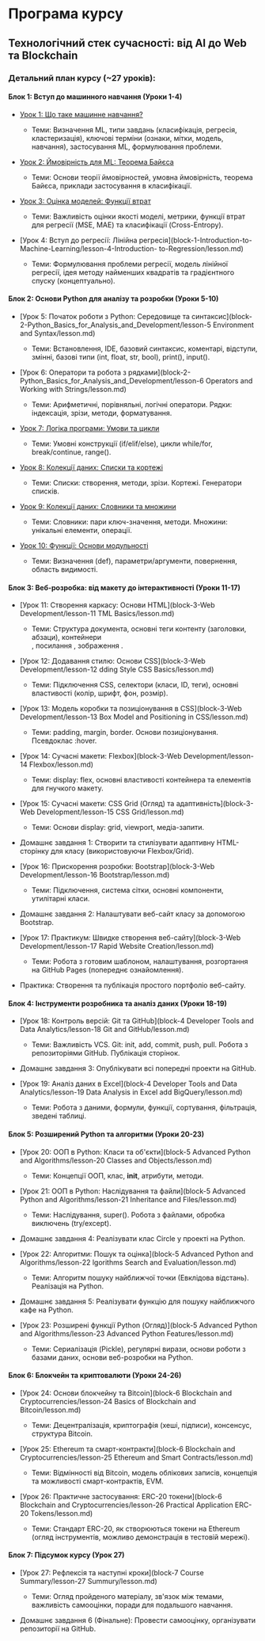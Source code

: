 # Програма курсу

## Технологічний стек сучасності: від AI до Web та Blockchain

### Детальний план курсу (~27 уроків):

#### Блок 1: Вступ до машинного навчання (Уроки 1-4)

- [Урок 1: Що таке машинне навчання?](block-1-Introduction-to-Machine-Learning/lesson-1-Machine-Learning/lesson.md)
  - Теми: Визначення ML, типи завдань (класифікація, регресія, кластеризація), ключові терміни (ознаки, мітки, модель, навчання), застосування ML, формулювання проблеми.

- [Урок 2: Ймовірність для ML: Теорема Байєса](block-1-Introduction-to-Machine-Learning/lesson-2-Bayes-theorem/lesson.md)
  - Теми: Основи теорії ймовірностей, умовна ймовірність, теорема Байєса, приклади застосування в класифікації.

- [Урок 3: Оцінка моделей: Функції втрат](block-1-Introduction-to-Machine-Learning/lesson-3-loss_functions/lesson.md)
  - Теми: Важливість оцінки якості моделі, метрики, функції втрат для регресії (MSE, MAE) та класифікації (Cross-Entropy).

- [Урок 4: Вступ до регресії: Лінійна регресія](block-1-Introduction-to-Machine-Learning/lesson-4-Introduction- to-Regression/lesson.md)
  - Теми: Формулювання проблеми регресії, модель лінійної регресії, ідея методу найменших квадратів та градієнтного спуску (концептуально).

#### Блок 2: Основи Python для аналізу та розробки (Уроки 5-10)

- [Урок 5: Початок роботи з Python: Середовище та синтаксис](block-2-Python_Basics_for_Analysis_and_Development/lesson-5 Environment and Syntax/lesson.md)
  - Теми: Встановлення, IDE, базовий синтаксис, коментарі, відступи, змінні, базові типи (int, float, str, bool), print(), input().

- [Урок 6: Оператори та робота з рядками](block-2-Python_Basics_for_Analysis_and_Development/lesson-6 Operators and Working with Strings/lesson.md)
  - Теми: Арифметичні, порівняльні, логічні оператори. Рядки: індексація, зрізи, методи, форматування.

- [Урок 7: Логіка програми: Умови та цикли](block-2-Python_Basics_for_Analysis_and_Development/lesson-7/lesson.md)
  - Теми: Умовні конструкції (if/elif/else), цикли while/for, break/continue, range().

- [Урок 8: Колекції даних: Списки та кортежі](block-2-Python_Basics_for_Analysis_and_Development/lesson-8/lesson.md)
  - Теми: Списки: створення, методи, зрізи. Кортежі. Генератори списків.

- [Урок 9: Колекції даних: Словники та множини](block-2-Python_Basics_for_Analysis_and_Development/lesson-9/lesson.md)
  - Теми: Словники: пари ключ-значення, методи. Множини: унікальні елементи, операції.

- [Урок 10: Функції: Основи модульності](block-2-Python_Basics_for_Analysis_and_Development/lesson-10/lesson.md)
  - Теми: Визначення (def), параметри/аргументи, повернення, область видимості.

#### Блок 3: Веб-розробка: від макету до інтерактивності (Уроки 11-17)

- [Урок 11: Створення каркасу: Основи HTML](block-3-Web Development/lesson-11 TML Basics/lesson.md)
  - Теми: Структура документа, основні теги контенту (заголовки, абзаци), контейнери <div>, посилання <a>, зображення <img>.

- [Урок 12: Додавання стилю: Основи CSS](block-3-Web Development/lesson-12 dding Style CSS Basics/lesson.md)
  - Теми: Підключення CSS, селектори (класи, ID, теги), основні властивості (колір, шрифт, фон, розмір).

- [Урок 13: Модель коробки та позиціонування в CSS](block-3-Web Development/lesson-13 Box Model and Positioning in CSS/lesson.md)
  - Теми: padding, margin, border. Основи позиціонування. Псевдоклас :hover.

- [Урок 14: Сучасні макети: Flexbox](block-3-Web Development/lesson-14 Flexbox/lesson.md)
  - Теми: display: flex, основні властивості контейнера та елементів для гнучкого макету.

- [Урок 15: Сучасні макети: CSS Grid (Огляд) та адаптивність](block-3-Web Development/lesson-15 CSS Grid/lesson.md)
  - Теми: Основи display: grid, viewport, медіа-запити.

- Домашнє завдання 1: Створити та стилізувати адаптивну HTML-сторінку для класу (використовуючи Flexbox/Grid).

- [Урок 16: Прискорення розробки: Bootstrap](block-3-Web Development/lesson-16 Bootstrap/lesson.md)
  - Теми: Підключення, система сітки, основні компоненти, утилітарні класи.

- Домашнє завдання 2: Налаштувати веб-сайт класу за допомогою Bootstrap.

- [Урок 17: Практикум: Швидке створення веб-сайту](block-3-Web Development/lesson-17 Rapid Website Creation/lesson.md)
  - Теми: Робота з готовим шаблоном, налаштування, розгортання на GitHub Pages (попереднє ознайомлення).

- Практика: Створення та публікація простого портфоліо веб-сайту.

#### Блок 4: Інструменти розробника та аналіз даних (Уроки 18-19)

- [Урок 18: Контроль версій: Git та GitHub](block-4 Developer Tools and Data Analytics/lesson-18 Git and GitHub/lesson.md)
  - Теми: Важливість VCS. Git: init, add, commit, push, pull. Робота з репозиторіями GitHub. Публікація сторінок.

- Домашнє завдання 3: Опублікувати всі попередні проекти на GitHub.

- [Урок 19: Аналіз даних в Excel](block-4 Developer Tools and Data Analytics/lesson-19 Data Analysis in Excel add BigQuery/lesson.md)
  - Теми: Робота з даними, формули, функції, сортування, фільтрація, зведені таблиці.

#### Блок 5: Розширений Python та алгоритми (Уроки 20-23)

- [Урок 20: ООП в Python: Класи та об'єкти](block-5 Advanced Python and Algorithms/lesson-20 Classes and Objects/lesson.md)
  - Теми: Концепції ООП, клас, __init__, атрибути, методи.

- [Урок 21: ООП в Python: Наслідування та файли](block-5 Advanced Python and Algorithms/lesson-21 Inheritance and Files/lesson.md)
  - Теми: Наслідування, super(). Робота з файлами, обробка виключень (try/except).

- Домашнє завдання 4: Реалізувати клас Circle у проекті на Python.

- [Урок 22: Алгоритми: Пошук та оцінка](block-5 Advanced Python and Algorithms/lesson-22 lgorithms Search and Evaluation/lesson.md)
  - Теми: Алгоритм пошуку найближчої точки (Евклідова відстань). Реалізація на Python.

- Домашнє завдання 5: Реалізувати функцію для пошуку найближчого кафе на Python.

- [Урок 23: Розширені функції Python (Огляд)](block-5 Advanced Python and Algorithms/lesson-23 Advanced Python Features/lesson.md)
  - Теми: Сериалізація (Pickle), регулярні вирази, основи роботи з базами даних, основи веб-розробки на Python.

#### Блок 6: Блокчейн та криптовалюти (Уроки 24-26)

- [Урок 24: Основи блокчейну та Bitcoin](block-6 Blockchain and Cryptocurrencies/lesson-24 Basics of Blockchain and Bitcoin/lesson.md)
  - Теми: Децентралізація, криптографія (хеші, підписи), консенсус, структура Bitcoin.

- [Урок 25: Ethereum та смарт-контракти](block-6 Blockchain and Cryptocurrencies/lesson-25 Ethereum and Smart Contracts/lesson.md)
  - Теми: Відмінності від Bitcoin, модель облікових записів, концепція та можливості смарт-контрактів, EVM.

- [Урок 26: Практичне застосування: ERC-20 токени](block-6 Blockchain and Cryptocurrencies/lesson-26 Practical Application ERC-20 Tokens/lesson.md)
  - Теми: Стандарт ERC-20, як створюються токени на Ethereum (огляд інструментів, можливо демонстрація в тестовій мережі).

#### Блок 7: Підсумок курсу (Урок 27)

- [Урок 27: Рефлексія та наступні кроки](block-7 Course Summary/lesson-27 Summury/lesson.md)
  - Теми: Огляд пройденого матеріалу, зв'язок між темами, важливість самооцінки, поради для подальшого навчання.

- Домашнє завдання 6 (Фінальне): Провести самооцінку, організувати репозиторії на GitHub.
